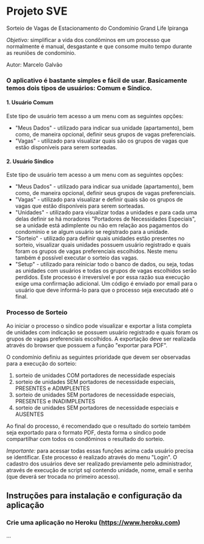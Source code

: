 # Projeto SVE
Sorteio de Vagas de Estacionamento do Condomínio Grand Life Ipiranga

*Objetivo:* simplificar a vida dos condôminos em um processo que normalmente é manual, desgastante e que consome muito tempo durante as reuniões de condomínio.

Autor: Marcelo Galvão

### O aplicativo é bastante simples e fácil de usar. Basicamente temos dois tipos de usuários: Comum e Síndico.

#### 1. Usuário Comum
  Este tipo de usuário tem acesso a um menu com as seguintes opções:
  - "Meus Dados" - utilizado para indicar sua unidade (apartamento), bem como, de maneira opcional, definir seus grupos de vagas preferenciais. 
  - "Vagas" - utilizado para visualizar quais são os grupos de vagas que estão disponíveis para serem sorteadas.

#### 2. Usuário Síndico
  Este tipo de usuário tem acesso a um menu com as seguintes opções:
  - "Meus Dados" - utilizado para indicar sua unidade (apartamento), bem como, de maneira opcional, definir seus grupos de vagas preferenciais. 
  - "Vagas" - utilizado para visualizar e definir quais são os grupos de vagas que estão disponíveis para serem sorteadas.
  - "Unidades" - utilizado para visualizar todas a unidades e para cada uma delas definir se há moradores "Portadores de Necessidades Especiais", se a unidade está adimplente ou não em relação aos pagamentos do condomínio e se algum usuário se registrado para a unidade. 
  - "Sorteio" - utilizado para definir quais unidades estão presentes no sorteio, visualizar quais unidades possuem usuário registrado e quais foram os grupos de vagas preferenciais escolhidos. Neste menu também é possível executar o sorteio das vagas.
  - "Setup" -  utilizado para reiniciar todo o banco de dados, ou seja, todas as unidades com usuários e todas os grupos de vagas escolhidos serão perdidos. Este processo é irreversível e por essa razão sua execução exige uma confirmação adicional. Um código é enviado por email para o usuário que deve informá-lo para que o processo seja executado até o final.

### Processo de Sorteio

Ao iniciar o processo o síndico pode visualizar e exportar a lista completa de unidades com indicação se possuem usuário registrado e quais foram os grupos de vagas preferenciais escolhidos. A exportação deve ser realizada através do browser que possuem a função "exportar para PDF".

O condomínio definiu as seguintes prioridade que devem ser observadas para a execução do sorteio:
1. sorteio de unidades COM portadores de necessidade especiais
2. sorteio de unidades SEM portadores de necessidade especiais, PRESENTES e ADIMPLENTES
3. sorteio de unidades SEM portadores de necessidade especiais, PRESENTES e INADIMPLENTES
4. sorteio de unidades SEM portadores de necessidade especiais e AUSENTES

Ao final do processo, é recomendado que o resultado do sorteio também seja exportado para o formato PDF, desta forma o síndico pode compartilhar com todos os condôminos o resultado do sorteio.

*Importante:* para acessar todas essas funções acima cada usuário precisa se identificar. Este processo é realizado através do menu "Login". O cadastro dos usuários deve ser realizado previamente pelo administrador, através de execução de script sql contendo unidade, nome, email e senha (que deverá ser trocada no primeiro acesso).

## Instruções para instalação e configuração da aplicação

### Crie uma aplicação no Heroku (https://www.heroku.com)

...

